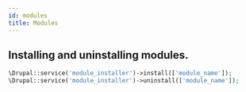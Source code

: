 ```yaml
---
id: modules
title: Modules
---
```


## Installing and uninstalling modules.
``` php
\Drupal::service('module_installer')->install(['module_name']);
\Drupal::service('module_installer')->uninstall(['module_name']);
```
